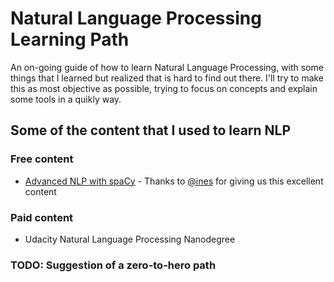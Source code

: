 # Natural Language Processing Learning Path

An on-going guide of how to learn Natural Language Processing, with some things that I learned but realized that is hard to find out there.
I'll try to make this as most objective as possible, trying to focus on concepts and explain some tools in a quikly way.

## Some of the content that I used to learn NLP

### Free content
* [Advanced NLP with spaCy](https://course.spacy.io) - Thanks to [@ines](https://github.com/ines) for giving us this excellent content

### Paid content
* Udacity Natural Language Processing Nanodegree

### TODO: Suggestion of a zero-to-hero path
